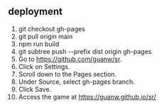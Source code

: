 ## deployment

1. git checkout gh-pages
1. git pull origin main
1. npm run build
1. git subtree push --prefix dist origin gh-pages
1. Go to https://github.com/guanw/sr.
1. Click on Settings.
1. Scroll down to the Pages section.
1. Under Source, select gh-pages branch.
1. Click Save.
1. Access the game at https://guanw.github.io/sr/
